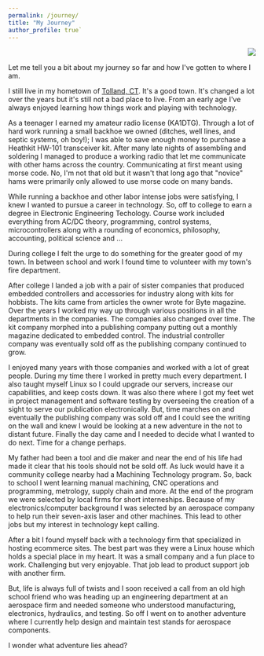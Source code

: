 ```yaml
---
permalink: /journey/
title: "My Journey"
author_profile: true`
---
```


<img align="right" src="../assets/iimages/JohnFriend2.jpg">
<br clear="right"/>


Let me tell you a bit about my journey so far and how I've gotten to where I am.

I still live in my hometown of [Tolland, CT](http://www.tolland.org). It's a good town. It's changed a lot over the years but it's still not a bad place to live. From an early age I've always enjoyed learning how things work and playing with technology.

As a teenager I earned my amateur radio license (KA1DTG). Through a lot of hard work running a small backhoe we owned (ditches, well lines, and septic systems, oh boy!); I was able to save enough money to purchase a Heathkit HW-101 transceiver kit. After many late nights of assembling and soldering I managed to produce a working radio that let me communicate with other hams across the country. Communicating at first meant using morse code. No, I'm not that old but it wasn't that long ago that "novice" hams were primarily only allowed to use morse code on many bands.

While running a backhoe and other labor intense jobs were satisfying, I knew I wanted to pursue a career in technology. So, off to college to earn a degree in Electronic Engineering Techology. Course work included everything from AC/DC theory, programming, control systems, microcontrollers along with a rounding of economics, philosophy, accounting, political science and ...

During college I felt the urge to do something for the greater good of my town. In between school and work I found time to volunteer with my town's fire department.

After college I landed a job with a pair of sister companies that produced embedded controllers and accessories for industry along with kits for hobbists. The kits came from articles the owner wrote for Byte magazine. Over the years I worked my way up through various positions in all the departments in the companies. The companies also changed over time. The kit company morphed into a publishing company putting out a monthly magazine dedicated to embedded control. The industrial controller company was eventually sold off as the publishing company continued to grow. 

I enjoyed many years with those companies and worked with a lot of great people. During my time there I worked in pretty much every department. I also taught myself Linux so I could upgrade our servers, increase our capabilities, and keep costs down. It was also there where I got my feet wet in project management and software testing by overseeing the creation of a sight to serve our publication electronically. But, time marches on and eventually the publishing company was sold off and I could see the writing on the wall and knew I would be looking at a new adventure in the not to distant future. Finally the day came and I needed to decide what I wanted to do next. Time for a change perhaps. 

My father had been a tool and die maker and near the end of his life had made it clear that his tools should not be sold off. As luck would have it a community college nearby had a Machining Technology program. So, back to school I went learning manual machining, CNC operations and programming, metrology, supply chain and more. At the end of the program we were selected by local firms for short interneships. Because of my electronics/computer background I was selected by an aerospace company to help run their seven-axis laser and other machines. This lead to other jobs but my interest in technology kept calling.

After a bit I found myself back with a technology firm that specialized in hosting ecommerce sites. The best part was they were a Linux house which holds a special place in my heart. It was a small company and a fun place to work. Challenging but very enjoyable. That job lead to product support job with another firm. 

But, life is always full of twists and I soon received a call from an old high school friend who was heading up an engineering department at an aerospace firm and needed someone who understood manufacturing, electronics, hydraulics, and testing. So off I went on to another adventure where I currently help design and maintain test stands for aerospace components.

I wonder what adventure lies ahead?
